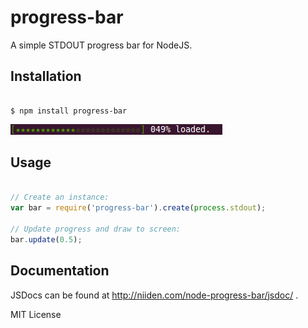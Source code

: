 progress-bar
============

A simple STDOUT progress bar for NodeJS.

Installation
------------

```shell

$ npm install progress-bar

```

![[★★★★★★★★★★★★★★★★★★★★★★★★★] 100% loaded.](screenshot.png)

Usage
-----

```javascript

// Create an instance:
var	bar	= require('progress-bar').create(process.stdout);

// Update progress and draw to screen:
bar.update(0.5);

```

Documentation
-------------

JSDocs can be found at http://niiden.com/node-progress-bar/jsdoc/ .

MIT License
